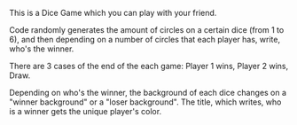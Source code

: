 This is a Dice Game which you can play with your friend.

Code randomly generates the amount of circles on a certain dice (from 1 to 6), and then depending on a number of circles that each player has, write, who's the winner.

There are 3 cases of the end of the each game: Player 1 wins, Player 2 wins, Draw.

Depending on who's the winner, the background of each dice changes on a "winner background" or a "loser background". The title, which writes, who is a winner gets the unique player's color.
